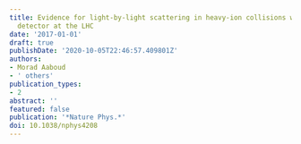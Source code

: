 ```yaml
---
title: Evidence for light-by-light scattering in heavy-ion collisions with the ATLAS
  detector at the LHC
date: '2017-01-01'
draft: true
publishDate: '2020-10-05T22:46:57.409801Z'
authors:
- Morad Aaboud
- ' others'
publication_types:
- 2
abstract: ''
featured: false
publication: '*Nature Phys.*'
doi: 10.1038/nphys4208
---
```


